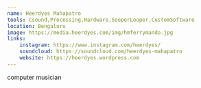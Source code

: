 ```yaml
---
name: Heerdyes Mahapatro
tools: Csound,Processing,Hardware,SooperLooper,CustomSoftware
location: Bengaluru
image: https://media.heerdyes.com/img/hmferrymando.jpg
links:
    instagram: https://www.instagram.com/heerdyes/
    soundcloud: https://soundcloud.com/heerdyes-mahapatro
    website: https://heerdyes.wordpress.com
---
```


computer musician
